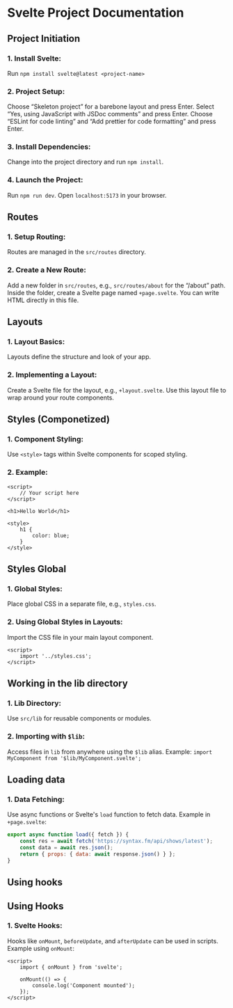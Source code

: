 # Svelte Project Documentation

## Project Initiation

### 1. Install Svelte:

Run `npm install svelte@latest <project-name>`

### 2. Project Setup:

Choose “Skeleton project” for a barebone layout and press Enter.
Select “Yes, using JavaScript with JSDoc comments” and press Enter.
Choose “ESLint for code linting” and “Add prettier for code formatting” and press Enter.

### 3. Install Dependencies:

Change into the project directory and run `npm install`.

### 4. Launch the Project:

Run `npm run dev`.
Open `localhost:5173` in your browser.

## Routes

### 1. Setup Routing:

Routes are managed in the `src/routes` directory.

### 2. Create a New Route:

Add a new folder in `src/routes`, e.g., `src/routes/about` for the “/about” path.
Inside the folder, create a Svelte page named `+page.svelte`.
You can write HTML directly in this file.

## Layouts

### 1. Layout Basics:

Layouts define the structure and look of your app.

### 2. Implementing a Layout:

Create a Svelte file for the layout, e.g., `+layout.svelte`.
Use this layout file to wrap around your route components.

## Styles (Componetized)

### 1. Component Styling:

Use `<style>` tags within Svelte components for scoped styling.

### 2. Example:

```svelte
<script>
	// Your script here
</script>

<h1>Hello World</h1>

<style>
	h1 {
		color: blue;
	}
</style>
```

## Styles Global

### 1. Global Styles:

Place global CSS in a separate file, e.g., `styles.css`.

### 2. Using Global Styles in Layouts:

Import the CSS file in your main layout component.

```svelte
<script>
	import '../styles.css';
</script>
```

## Working in the lib directory

### 1. Lib Directory:

Use `src/lib` for reusable components or modules.

### 2. Importing with `$lib`:

Access files in `lib` from anywhere using the `$lib` alias.
Example: `import MyComponent from '$lib/MyComponent.svelte';`

## Loading data

### 1. Data Fetching:

Use async functions or Svelte's `load` function to fetch data.
Example in `+page.svelte`:

```js
export async function load({ fetch }) {
	const res = await fetch('https://syntax.fm/api/shows/latest');
	const data = await res.json();
	return { props: { data: await response.json() } };
}
```

## Using hooks

## Using Hooks

### 1. Svelte Hooks:

Hooks like `onMount`, `beforeUpdate`, and `afterUpdate` can be used in scripts.
Example using `onMount`:

```svelte
<script>
	import { onMount } from 'svelte';

	onMount(() => {
		console.log('Component mounted');
	});
</script>
```
